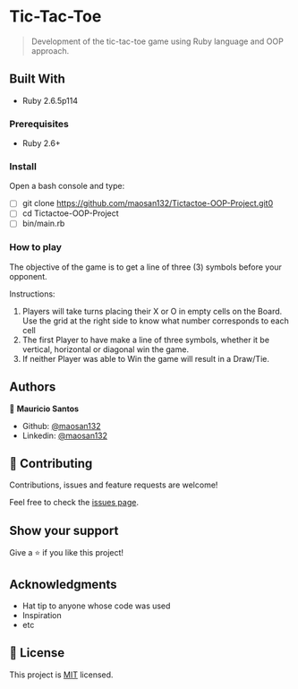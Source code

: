 
# Tic-Tac-Toe

> Development of the tic-tac-toe game using Ruby language and OOP approach.

## Built With

- Ruby 2.6.5p114

### Prerequisites

 - Ruby 2.6+

### Install

Open a bash console and type:

 - [ ] git clone https://github.com/maosan132/Tictactoe-OOP-Project.git0
 - [ ] cd Tictactoe-OOP-Project
 - [ ] bin/main.rb

### How to play

The objective of the game is to get a line of three (3) symbols before your opponent.

Instructions:

 1. Players will take turns placing their X or O in empty cells on the Board. Use the grid at the right side to know what number corresponds to each cell
 2. The first Player to have make a line of three symbols, whether it be vertical, horizontal or diagonal win the game.
 3. If neither Player was able to Win the game will result in a Draw/Tie.

## Authors

👤 **Mauricio Santos**

- Github: [@maosan132](https://github.com/maosan132)
- Linkedin: [@maosan132](https://www.linkedin.com/in/mauricio-santos-a7292910/)

## 🤝 Contributing

Contributions, issues and feature requests are welcome!

Feel free to check the [issues page](issues/).

## Show your support

Give a ⭐️ if you like this project!

## Acknowledgments

- Hat tip to anyone whose code was used
- Inspiration
- etc

## 📝 License

This project is [MIT](lic.url) licensed.
